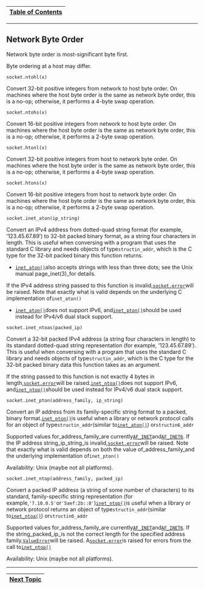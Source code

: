 |[Table of Contents](/00-Table-of-Contents.md)|
|---|

---

## Network Byte Order

Network byte order is most-significant byte first.

Byte ordering at a host may differ.

`socket.ntohl(x)`

Convert 32-bit positive integers from network to host byte order. On machines where the host byte order is the same as network byte order, this is a no-op; otherwise, it performs a 4-byte swap operation.

`socket.ntohs(x)`

Convert 16-bit positive integers from network to host byte order. On machines where the host byte order is the same as network byte order, this is a no-op; otherwise, it performs a 2-byte swap operation.

`socket.htonl(x)`

Convert 32-bit positive integers from host to network byte order. On machines where the host byte order is the same as network byte order, this is a no-op; otherwise, it performs a 4-byte swap operation.

`socket.htons(x)`

Convert 16-bit positive integers from host to network byte order. On machines where the host byte order is the same as network byte order, this is a no-op; otherwise, it performs a 2-byte swap operation.

`socket.inet_aton(ip_string)`

Convert an IPv4 address from dotted-quad string format \(for example, ‘123.45.67.89’\) to 32-bit packed binary format, as a string four characters in length. This is useful when conversing with a program that uses the standard C library and needs objects of type`structin_addr`, which is the C type for the 32-bit packed binary this function returns.

* [`inet_aton()`](https://docs.python.org/2/library/socket.html#socket.inet_aton)also accepts strings with less than three dots; see the Unix manual page\_inet\(3\)\_for details.

If the IPv4 address string passed to this function is invalid,[`socket.error`](https://docs.python.org/2/library/socket.html#socket.error)will be raised. Note that exactly what is valid depends on the underlying C implementation of`inet_aton()`

* [`inet_aton()`](https://docs.python.org/2/library/socket.html#socket.inet_aton)does not support IPv6, and[`inet_pton()`](https://docs.python.org/2/library/socket.html#socket.inet_pton)should be used instead for IPv4/v6 dual stack support.

`socket.inet_ntoas(packed_ip)`

Convert a 32-bit packed IPv4 address \(a string four characters in length\) to its standard dotted-quad string representation \(for example, ‘123.45.67.89’\). This is useful when conversing with a program that uses the standard C library and needs objects of type`structin_addr`, which is the C type for the 32-bit packed binary data this function takes as an argument.

If the string passed to this function is not exactly 4 bytes in length,[`socket.error`](https://docs.python.org/2/library/socket.html#socket.error)will be raised.[`inet_ntoa()`](https://docs.python.org/2/library/socket.html#socket.inet_ntoa)does not support IPv6, and[`inet_ntop()`](https://docs.python.org/2/library/socket.html#socket.inet_ntop)should be used instead for IPv4/v6 dual stack support.

`socket.inet_pton(address_family, ip_string)`

Convert an IP address from its family-specific string format to a packed, binary format.[`inet_pton()`](https://docs.python.org/2/library/socket.html#socket.inet_pton)is useful when a library or network protocol calls for an object of type`structin_addr`\(similar to[`inet_aton()`](https://docs.python.org/2/library/socket.html#socket.inet_aton)\) or`structin6_addr`

Supported values for\_address\_family\_are currently[`AF_INET`](https://docs.python.org/2/library/socket.html#socket.AF_INET)and[`AF_INET6`](https://docs.python.org/2/library/socket.html#socket.AF_INET6). If the IP address string\_ip\_string\_is invalid,[`socket.error`](https://docs.python.org/2/library/socket.html#socket.error)will be raised. Note that exactly what is valid depends on both the value of\_address\_family\_and the underlying implementation of`inet_pton()`

Availability: Unix \(maybe not all platforms\).

`socket.inet_ntop(address_family, packed_ip)`

Convert a packed IP address \(a string of some number of characters\) to its standard, family-specific string representation \(for example,`'7.10.0.5'`or`'5aef:2b::8'`\)[`inet_ntop()`](https://docs.python.org/2/library/socket.html#socket.inet_ntop)is useful when a library or network protocol returns an object of type`structin_addr`\(similar to[`inet_ntoa()`](https://docs.python.org/2/library/socket.html#socket.inet_ntoa)\) or`structin6_addr`

Supported values for\_address\_family\_are currently[`AF_INET`](https://docs.python.org/2/library/socket.html#socket.AF_INET)and[`AF_INET6`](https://docs.python.org/2/library/socket.html#socket.AF_INET6). If the string\_packed\_ip\_is not the correct length for the specified address family,[`ValueError`](https://docs.python.org/2/library/exceptions.html#exceptions.ValueError)will be raised. A[`socket.error`](https://docs.python.org/2/library/socket.html#socket.error)is raised for errors from the call to[`inet_ntop()`](https://docs.python.org/2/library/socket.html#socket.inet_ntop)

Availability: Unix \(maybe not all platforms\).

---
|[Next Topic](/08-advanced-functionality/socket-timeout.md)|
|---|
